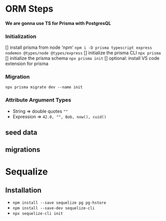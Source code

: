# ORM Steps

#### We are gonna use TS for Prisma with PostgresQL

### Initialization

[] install prisma from node 'npm'
`npm i -D prisma typescript express nodemon @types/node @types/express`
[] initialize the prisma CLI
`npx prisma`
[] initialize the prisma schema
`npx prisma init`
[] optional: install VS code extension for prisma

### Migration

`npx prisma migrate dev --name init`

### Attribute Argument Types

- String => double quotes `""`
- Expression => `42.0, "", Bob, now(), cuid()`

## seed data

## migrations

# Sequalize

## Installation

- `npm install --save sequelize pg pg-hstore`
- `npm install --save-dev sequelize-cli`
- `npx sequelize-cli init`
